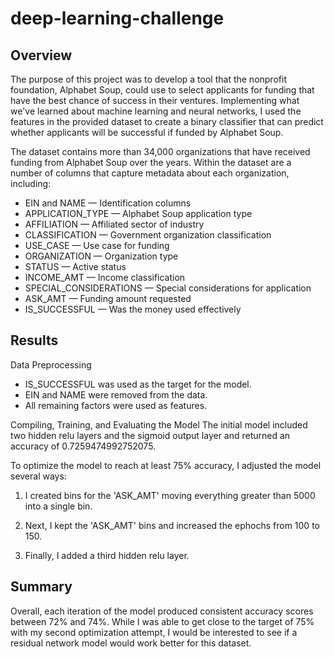 # deep-learning-challenge

## Overview
The purpose of this project was to develop a tool that the nonprofit foundation, Alphabet Soup, could use to select applicants for funding that have the best chance of success in their ventures. Implementing what we've learned about machine learning and neural networks, I used the features in the provided dataset to create a binary classifier that can predict whether applicants will be successful if funded by Alphabet Soup.

The dataset contains more than 34,000 organizations that have received funding from Alphabet Soup over the years. Within the dataset are a number of columns that capture metadata about each organization, including:

- EIN and NAME — Identification columns
- APPLICATION_TYPE — Alphabet Soup application type
- AFFILIATION — Affiliated sector of industry
- CLASSIFICATION — Government organization classification
- USE_CASE — Use case for funding
- ORGANIZATION — Organization type
- STATUS — Active status
- INCOME_AMT — Income classification
- SPECIAL_CONSIDERATIONS — Special considerations for application
- ASK_AMT — Funding amount requested
- IS_SUCCESSFUL — Was the money used effectively


## Results

Data Preprocessing
- IS_SUCCESSFUL was used as the target for the model.
- EIN and NAME were removed from the data.
- All remaining factors were used as features.

Compiling, Training, and Evaluating the Model
The initial model included two hidden relu layers and the sigmoid output layer and returned an accuracy of 0.7259474992752075.

To optimize the model to reach at least 75% accuracy, I adjusted the model several ways:

1. I created bins for the 'ASK_AMT' moving everything greater than 5000 into a single bin.


2. Next, I kept the 'ASK_AMT' bins and increased the ephochs from 100 to 150.


3. Finally, I added a third hidden relu layer.


## Summary

Overall, each iteration of the model produced consistent accuracy scores between 72% and 74%. While I was able to get close to the target of 75% with my second optimization attempt, I would be interested to see if a residual network model would work better for this dataset.
